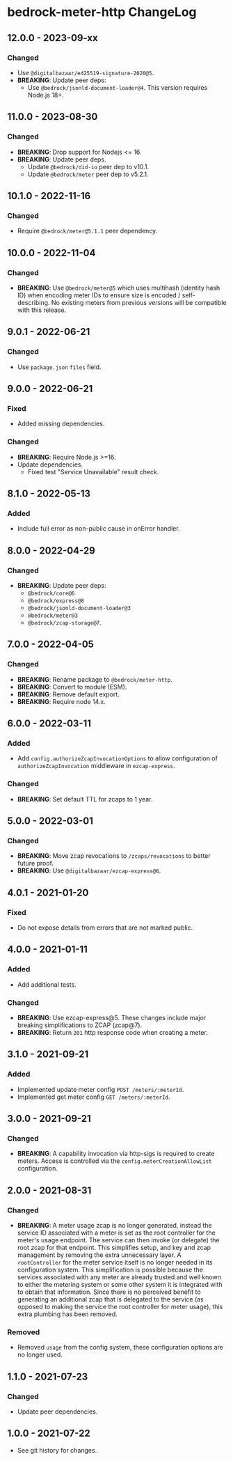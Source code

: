 # bedrock-meter-http ChangeLog

## 12.0.0 - 2023-09-xx

### Changed
- Use `@digitalbazaar/ed25519-signature-2020@5`.
- **BREAKING**: Update peer deps:
  - Use `@bedrock/jsonld-document-loader@4`. This version requires Node.js 18+.

## 11.0.0 - 2023-08-30

### Changed
- **BREAKING**: Drop support for Nodejs <= 16.
- **BREAKING**: Update peer deps.
  - Update `@bedrock/did-io` peer dep to v10.1.
  - Update `@bedrock/meter` peer dep to v5.2.1.

## 10.1.0 - 2022-11-16

### Changed
- Require `@bedrock/meter@5.1.1` peer dependency.

## 10.0.0 - 2022-11-04

### Changed
- **BREAKING**: Use `@bedrock/meter@5` which uses multihash (identity hash ID)
  when encoding meter IDs to ensure size is encoded / self-describing. No
  existing meters from previous versions will be compatible with this release.

## 9.0.1 - 2022-06-21

### Changed
- Use `package.json` `files` field.

## 9.0.0 - 2022-06-21

### Fixed
- Added missing dependencies.

### Changed
- **BREAKING**: Require Node.js >=16.
- Update dependencies.
  - Fixed test "Service Unavailable" result check.

## 8.1.0 - 2022-05-13

### Added
- Include full error as non-public cause in onError handler.

## 8.0.0 - 2022-04-29

### Changed
- **BREAKING**: Update peer deps:
  - `@bedrock/core@6`
  - `@bedrock/express@8`
  - `@bedrock/jsonld-document-loader@3`
  - `@bedrock/meter@3`
  - `@bedrock/zcap-storage@7`.

## 7.0.0 - 2022-04-05

### Changed
- **BREAKING**: Rename package to `@bedrock/meter-http`.
- **BREAKING**: Convert to module (ESM).
- **BREAKING**: Remove default export.
- **BREAKING**: Require node 14.x.

## 6.0.0 - 2022-03-11

### Added
- Add `config.authorizeZcapInvocationOptions` to allow configuration of
  `authorizeZcapInvocation` middleware in `ezcap-express`.

### Changed
- **BREAKING**: Set default TTL for zcaps to 1 year.

## 5.0.0 - 2022-03-01

### Changed
- **BREAKING**: Move zcap revocations to `/zcaps/revocations` to better
  future proof.
- **BREAKING**: Use `@digitalbazaar/ezcap-express@6`.

## 4.0.1 - 2021-01-20

### Fixed
- Do not expose details from errors that are not marked public.

## 4.0.0 - 2021-01-11

### Added
- Add additional tests.

### Changed
- **BREAKING**: Use ezcap-express@5. These changes include major breaking
  simplifications to ZCAP (zcap@7).
- **BREAKING**: Return `201` http response code when creating a meter.

## 3.1.0 - 2021-09-21

### Added
- Implemented update meter config `POST /meters/:meterId`.
- Implemented get meter config `GET /meters/:meterId`.

## 3.0.0 - 2021-09-21

### Changed
- **BREAKING**: A capability invocation via http-sigs is required to create
  meters. Access is controlled via the `config.meterCreationAllowList`
  configuration.

## 2.0.0 - 2021-08-31

### Changed
- **BREAKING**: A meter usage zcap is no longer generated, instead the
  service ID associated with a meter is set as the root controller for the
  meter's usage endpoint. The service can then invoke (or delegate) the root
  zcap for that endpoint. This simplifies setup, and key and zcap management
  by removing the extra unnecessary layer. A `rootController` for the meter
  service itself is no longer needed in its configuration system. This
  simplification is possible because the services associated with any meter
  are already trusted and well known to either the metering system or some
  other system it is integrated with to obtain that information. Since there
  is no perceived benefit to generating an additional zcap that is delegated
  to the service (as opposed to making the service the root controller for
  meter usage), this extra plumbing has been removed.

### Removed
- Removed `usage` from the config system, these configuration options are
  no longer used.

## 1.1.0 - 2021-07-23

### Changed
- Update peer dependencies.

## 1.0.0 - 2021-07-22

- See git history for changes.
